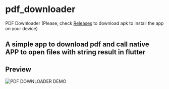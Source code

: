 # pdf_downloader

PDF Downloader (Please, check [Releases](https://github.com/RafiaChy/pdf_downloader/releases) to download apk to install the app on your device)

## A simple app to download pdf and call native APP to open files with string result in flutter

## Preview

![PDF DOWNLOADER DEMO](assets/pdf_downloader.gif)

